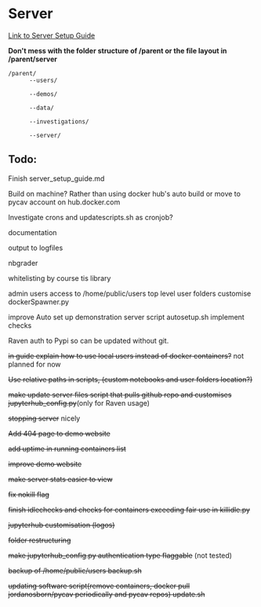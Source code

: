 # Server

[Link to Server Setup Guide](https://github.com/PyCav/Server/blob/master/server_setup_guide.md)

**Don't mess with the folder structure of /parent or the file layout in /parent/server** 

    /parent/
          --users/
                                      
          --demos/
                                      
          --data/
                                      
          --investigations/
                                      
          --server/


## Todo:
Finish server_setup_guide.md

Build on machine? Rather than using docker hub's auto build or move to pycav account on hub.docker.com

Investigate crons and updatescripts.sh as cronjob?

documentation

output to logfiles

nbgrader

whitelisting by course tis library

admin users access to /home/public/users top level user folders customise dockerSpawner.py

improve Auto set up demonstration server script autosetup.sh implement checks

Raven auth to Pypi so can be updated without git.

~~in guide explain how to use local users instead of docker containers?~~ not planned for now

~~Use relative paths in scripts, (custom notebooks and user folders location?)~~

~~make update server files script that pulls github repo and customises jupyterhub_config.py~~(only for Raven usage)

~~stopping server~~ nicely 

~~Add 404 page to demo website~~

~~add uptime in running containers list~~

~~improve demo website~~

~~make server stats easier to view~~

~~fix nokill flag~~

~~finish idlechecks and checks for containers exceeding fair use in killidle.py~~

~~jupyterhub customisation (logos)~~

~~folder restructuring~~

~~make jupyterhub_config.py authentication type flaggable~~ (not tested)

~~backup of /home/public/users backup.sh~~

~~updating software script(remove containers, docker pull jordanosborn/pycav periodically and pycav repos) update.sh~~




